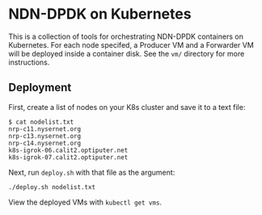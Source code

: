 # NDN-DPDK on Kubernetes

This is a collection of tools for orchestrating NDN-DPDK containers on Kubernetes. For each node specifed, a Producer VM and a Forwarder VM will be deployed inside a container disk. See the `vm/` directory for more instructions.

## Deployment

First, create a list of nodes on your K8s cluster and save it to a text file:

```
$ cat nodelist.txt 
nrp-c11.nysernet.org
nrp-c13.nysernet.org
nrp-c14.nysernet.org
k8s-igrok-06.calit2.optiputer.net
k8s-igrok-07.calit2.optiputer.net
```

Next, run `deploy.sh` with that file as the argument:

`./deploy.sh nodelist.txt`

View the deployed VMs with `kubectl get vms`.














